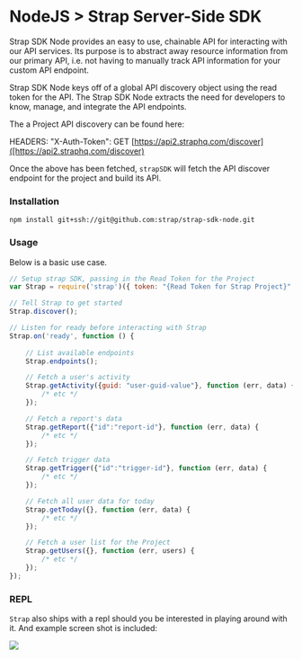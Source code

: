 # NodeJS > Strap Server-Side SDK 

Strap SDK Node provides an easy to use, chainable API for interacting with our
API services.  Its purpose is to abstract away resource information from
our primary API, i.e. not having to manually track API information for
your custom API endpoint.

Strap SDK Node keys off of a global API discovery object using the read token for the API. 
The Strap SDK Node extracts the need for developers to know, manage, and integrate the API endpoints.

The a Project API discovery can be found here:

HEADERS: "X-Auth-Token": 
GET [https://api2.straphq.com/discover]([https://api2.straphq.com/discover)

Once the above has been fetched, `strapSDK` will fetch the API discover
endpoint for the project and build its API.

### Installation

```
npm install git+ssh://git@github.com:strap/strap-sdk-node.git
```

### Usage

Below is a basic use case.

```javascript
// Setup strap SDK, passing in the Read Token for the Project
var Strap = require('strap')({ token: "{Read Token for Strap Project}" });

// Tell Strap to get started
Strap.discover();

// Listen for ready before interacting with Strap
Strap.on('ready', function () {
    
	// List available endpoints
    Strap.endpoints();

    // Fetch a user's activity
    Strap.getActivity({guid: "user-guid-value"}, function (err, data) {
        /* etc */
    });

    // Fetch a report's data
    Strap.getReport({"id":"report-id"}, function (err, data) {
        /* etc */
    });

    // Fetch trigger data
    Strap.getTrigger({"id":"trigger-id"}, function (err, data) {
        /* etc */
    });

    // Fetch all user data for today
    Strap.getToday({}, function (err, data) {
        /* etc */
    });

    // Fetch a user list for the Project
    Strap.getUsers({}, function (err, users) {
        /* etc */
    });
});
```

### REPL

`Strap` also ships with a repl should you be interested in playing around with it.  And example screen shot is included:

![](https://s3.amazonaws.com/f.cl.ly/items/3C2w2J0g093D0i3S3Z20/Image%202015-03-11%20at%2011.45.16%20AM.png)
